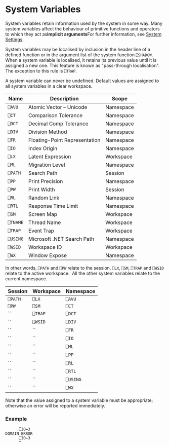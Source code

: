 # System Variables

System variables retain information used by the system in some way. Many system variables affect the behaviour of primitive functions and operators to which they act as**implicit arguments**For further information, see [System Settings](system-functions-categorised/system-settings/system-settings.md).

System variables may be localised by inclusion in the header line of a defined function or in the argument list of the system function `⎕SHADOW`. When a system variable is localised, it retains its previous value until it is assigned a new one. This feature is known as "pass-through localisation".  The exception to this rule is `⎕TRAP`.

A system variable can never be undefined. Default values are assigned to all system variables in a clear workspace.

| Name | Description | Scope |
| --- | --- | ---  |
| `⎕AVU` | Atomic Vector – Unicode | Namespace |
| `⎕CT` | Comparison Tolerance | Namespace |
| `⎕DCT` | Decimal Comp Tolerance | Namespace |
| `⎕DIV` | Division Method | Namespace |
| `⎕FR` | Floating-Point Representation | Namespace |
| `⎕IO` | Index Origin | Namespace |
| `⎕LX` | Latent Expression | Workspace |
| `⎕ML` | Migration Level | Namespace |
| `⎕PATH` | Search Path | Session |
| `⎕PP` | Print Precision | Namespace |
| `⎕PW` | Print Width | Session |
| `⎕RL` | Random Link | Namespace |
| `⎕RTL` | Response Time Limit | Namespace |
| `⎕SM` | Screen Map | Workspace |
| `⎕TNAME` | Thread Name | Workspace |
| `⎕TRAP` | Event Trap | Workspace |
| `⎕USING` | Microsoft .NET Search Path | Namespace |
| `⎕WSID` | Workspace ID | Workspace |
| `⎕WX` | Window Expose | Namespace |

In other words,  `⎕PATH` and `⎕PW` relate to the session.  `⎕LX`, `⎕SM`, `⎕TRAP` and `⎕WSID` relate to the active workspace.  All the other system variables relate to the current namespace.

| Session | Workspace | Namespace |
| --- | --- | ---  |
| `⎕PATH` | `⎕LX` | `⎕AVU` |
| `⎕PW` | `⎕SM` | `⎕CT` |
| `` | `⎕TRAP` | `⎕DCT` |
| `` | `⎕WSID` | `⎕DIV` |
| `` | `` | `⎕FR` |
| `` | `` | `⎕IO` |
| `` | `` | `⎕ML` |
| `` | `` | `⎕PP` |
| `` | `` | `⎕RL` |
| `` | `` | `⎕RTL` |
| `` | `` | `⎕USING` |
| `` | `` | `⎕WX` |

Note that the value assigned to a system variable must be appropriate; otherwise an error will be reported immediately.

### Example
```apl
      ⎕IO←3
DOMAIN ERROR
      ⎕IO←3
      ^
```
